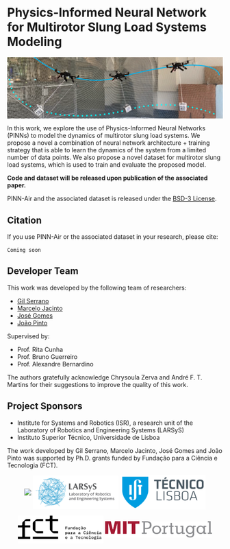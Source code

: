 <h1>Physics-Informed Neural Network for Multirotor Slung Load Systems Modeling</h1>
<p float="left" align="center">
  <img src="docs/figures/drone_load_path_cropped.png" width="700" align="center"/>   
</p>
In this work, we explore the use of Physics-Informed Neural Networks (PINNs) to model the dynamics of multirotor slung load systems. We propose a novel a combination of neural network architecture + training strategy that is able to learn the dynamics of the system from a limited number of data points. We also propose a novel dataset for multirotor slung load systems, which is used to train and evaluate the proposed model.

<b>Code and dataset will be released upon publication of the associated paper.</b>

PINN-Air and the associated dataset is released under the [BSD-3 License](LICENSE).

## Citation
If you use PINN-Air or the associated dataset in your research, please cite:
```
Coming soon
```

## Developer Team
This work was developed by the following team of researchers:

* [Gil Serrano](https://github.com/GilSerrano)
* [Marcelo Jacinto](https://github.com/MarceloJacinto)
* [José Gomes](https://github.com/JoseGomesJPG)
* [João Pinto](https://github.com/jschpinto)

Supervised by:

- Prof. Rita Cunha
- Prof. Bruno Guerreiro
- Prof. Alexandre Bernardino

The authors gratefully acknowledge Chrysoula Zerva and André F. T. Martins for their suggestions to improve the quality of this work.

## Project Sponsors
- Institute for Systems and Robotics (ISR), a research unit of the Laboratory of Robotics and Engineering Systems (LARSyS)
- Instituto Superior Técnico, Universidade de Lisboa

The work developed by Gil Serrano, Marcelo Jacinto, José Gomes and João Pinto was supported by Ph.D. grants funded by Fundação para a Ciência e Tecnologia (FCT).

<p float="left" align="center">
  <img src="docs/logos/logo_isr.png" width="200" align="center"/> 
  <img src="docs/logos/larsys_logo.png" width="200" align="center"/> 
  <img src="docs/logos/ist_logo.png" width="200" align="center"/> 
</p>

<p float="left" align="center">
  <img src="docs/logos/logo_fct.png" width="200" align="center"/> 
  <img src="docs/logos/MITPortugal_logo.svg" width="250" align="center"/>
</p> 
